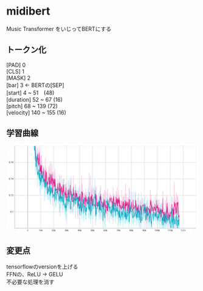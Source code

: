 # midibert

Music Transformer をいじってBERTにする

## トークン化

[PAD] 0  
[CLS] 1  
[MASK] 2  
[bar] 3 ← BERTの[SEP]  
[start] 4 ~ 51　(48)  
[duration] 52 ~ 67 (16)  
[pitch] 68 ~ 139 (72)  
[velocity] 140 ~ 155 (16)  

## 学習曲線

<img src="loss.png" width="600px"/>

## 変更点

tensorflowのversionを上げる  
FFNの、ReLU → GELU  
不必要な処理を消す  
